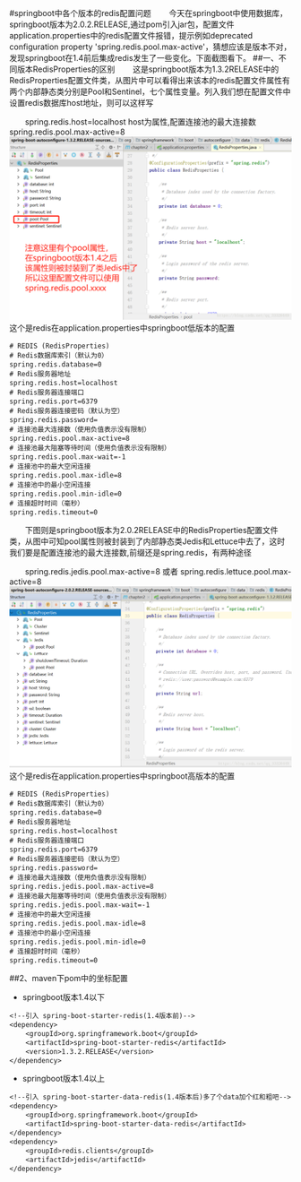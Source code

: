 #springboot中各个版本的redis配置问题
　　今天在springboot中使用数据库，springboot版本为2.0.2.RELEASE,通过pom引入jar包，配置文件application.properties中的redis配置文件报错，提示例如deprecated configuration property 'spring.redis.pool.max-active'，猜想应该是版本不对，发现springboot在1.4前后集成redis发生了一些变化。下面截图看下。
##一、不同版本RedisProperties的区别
　　这是springboot版本为1.3.2RELEASE中的RedisProperties配置文件类，从图片中可以看得出来该本的redis配置文件属性有两个内部静态类分别是Pool和Sentinel，七个属性变量。列入我们想在配置文件中设置redis数据库host地址，则可以这样写

　　spring.redis.host=localhost    host为属性,配置连接池的最大连接数 spring.redis.pool.max-active=8
![](picture/20180525223945402.png)
　　这个是redis在application.properties中springboot低版本的配置
```
# REDIS (RedisProperties)
# Redis数据库索引（默认为0）
spring.redis.database=0
# Redis服务器地址
spring.redis.host=localhost
# Redis服务器连接端口
spring.redis.port=6379
# Redis服务器连接密码（默认为空）
spring.redis.password=
# 连接池最大连接数（使用负值表示没有限制）
spring.redis.pool.max-active=8
# 连接池最大阻塞等待时间（使用负值表示没有限制）
spring.redis.pool.max-wait=-1
# 连接池中的最大空闲连接
spring.redis.pool.max-idle=8
# 连接池中的最小空闲连接
spring.redis.pool.min-idle=0
# 连接超时时间（毫秒）
spring.redis.timeout=0
```
　　下图则是springboot版本为2.0.2RELEASE中的RedisProperties配置文件类，从图中可知pool属性则被封装到了内部静态类Jedis和Lettuce中去了，这时我们要是配置连接池的最大连接数,前缀还是spring.redis，有两种途径

　　spring.redis.jedis.pool.max-active=8  或者 spring.redis.lettuce.pool.max-active=8
![](picture/2018052522481384.png) 
　　这个是redis在application.properties中springboot高版本的配置
```
# REDIS (RedisProperties)
# Redis数据库索引（默认为0）
spring.redis.database=0
# Redis服务器地址
spring.redis.host=localhost
# Redis服务器连接端口
spring.redis.port=6379
# Redis服务器连接密码（默认为空）
spring.redis.password=
# 连接池最大连接数（使用负值表示没有限制）
spring.redis.jedis.pool.max-active=8
# 连接池最大阻塞等待时间（使用负值表示没有限制）
spring.redis.jedis.pool.max-wait=-1
# 连接池中的最大空闲连接
spring.redis.jedis.pool.max-idle=8
# 连接池中的最小空闲连接
spring.redis.jedis.pool.min-idle=0
# 连接超时时间（毫秒）
spring.redis.timeout=0
```
##2、maven下pom中的坐标配置
* springboot版本1.4以下
```
<!--引入 spring-boot-starter-redis(1.4版本前)-->
<dependency>
    <groupId>org.springframework.boot</groupId>
    <artifactId>spring-boot-starter-redis</artifactId>
    <version>1.3.2.RELEASE</version>
</dependency> 
```
* springboot版本1.4以上
```
<!--引入 spring-boot-starter-data-redis(1.4版本后)多了个data加个红和粗吧-->
<dependency>
    <groupId>org.springframework.boot</groupId>
    <artifactId>spring-boot-starter-data-redis</artifactId>
</dependency>
<dependency>
    <groupId>redis.clients</groupId>
    <artifactId>jedis</artifactId>
</dependency>
```
